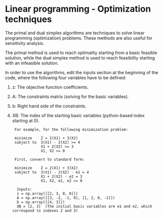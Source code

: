 # Linear programming - Optimization techniques

The primal and dual simplex algorithms are techniques to solve linear programming (optimization) problems. 
These methods are also useful for sensitivity analysis. 

The primal method is used to reach optimality starting from a basic feasible solution, while the dual simplex method is used to reach feasibility starting with an infeasible solution. 

In order to use the algorithms, edit the inputs section at the beginning of the code, where the following four variables have to be defined:

1. z: The objective function coefficients.
2. A: The constraints matrix (solving for the basic variables).
3. b: Right hand side of the constraints.
4. XB: The index of the starting basic variables (python-based index starting at 0).
    
        For example, for the following minimization problem:
        
        minimize    Z = 2(X1) + 3(X2)
        subject to  3(X1) - 2(X2) >= 4
                    X1 + 2(X2) >= 3
                    X1, X2 >= 0
              
        First, convert to standard form:
        
        minimize    Z = 2(X1) + 3(X2)
        subject to  3(X1) - 2(X2) - e1 = 4
                    X1 + 2(X2) - e2 = 3
                    X1, X2, e1, e2 >= 0
         
         Inputs:
         z = np.array([[2, 3, 0, 0]])
         A = np.array([[3, -2, -1, 0], [1, 2, 0, -1]])
         b = np.array([[4, 3]])
         XB = [2, 3]  (The initial basic variables are e1 and e2, which correspond to indexes 2 and 3)
         
      
         
      

